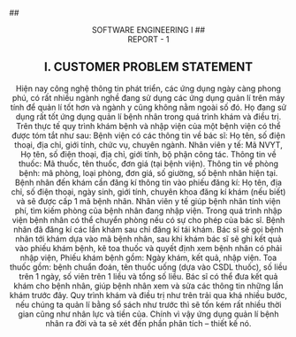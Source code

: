 ##<div align="center">SOFTWARE ENGINEERING I
##<div align="center">REPORT - 1

## I. CUSTOMER PROBLEM STATEMENT
Hiện nay công nghệ thông tin phát triển, các ứng dụng ngày càng phong phú, có rất nhiều ngành nghề đang sử dụng các ứng dụng quản lí trên máy tính để quản lí tốt hơn và ngành y cũng không nằm ngoài số đó. Họ đang sử dụng rất tốt ứng dụng quản lí bệnh nhân trong quá trình khám và điều trị.
Trên thực tế quy trình khám bệnh và nhập viện của một bệnh viện có thể được tóm tắt như sau:
Bệnh viện có các thông tin về bác sĩ: Họ tên, số điện thoại, địa chỉ, giới tính, chức vụ, chuyên ngành. Nhân viên y tế: Mã NVYT, Họ tên, số điện thoại, địa chỉ, giới tính, bộ phận công tác. Thông tin về thuốc: Mã thuốc, tên thuốc, đơn giá (tại bệnh viện). Thông tin về phòng bệnh: mã phòng, loại phòng, đơn giá, số giường, số bệnh nhân hiện tại.
Bệnh nhân đến khám cần đăng kí thông tin vào phiếu đăng kí: Họ tên, địa chỉ, số điện thoại, ngày sinh, giới tính, chuyên khoa đăng kí khám (nếu biết) và sẽ được cấp 1 mã bệnh nhân.
Nhân viên y tế giúp bệnh nhân tính viện phí, tìm kiếm phòng của bệnh nhân đang nhập viện.
Trong quá trình nhập viện bệnh nhân có thể chuyển phòng nếu có sự cho phép của bác sĩ. Bệnh nhân đã đăng kí các lần khám sau chỉ đăng kí tái khám.
Bác sĩ sẽ gọi bệnh nhân tới khám dựa vào mã bệnh nhân, sau khi khám bác sĩ sẽ ghi kết quả vào phiếu khám bệnh, kê toa thuốc và quyết định xem bệnh nhân có phải nhập viện, Phiếu khám bệnh gồm: Ngày khám, kết quả, nhập viện. Toa thuốc gồm: bệnh chuẩn đoán, tên thuốc uống (dựa vào CSDL thuốc), số liều trên 1 ngày, số viên trên 1 liều và tổng số liều.
Bác sĩ có thể đưa kết quả khám cho bệnh nhân, giúp bệnh nhân xem và sửa các thông tin những lần khám trước đây.
Quy trình khám và điều trị như trên trải qua khá nhiều bước, nếu chúng ta quản lí bằng sổ sách như trước thì sẽ tốn kém rất nhiều thời gian cũng như nhân lực và tiền của. Chính vì vậy ứng dụng quản lí bệnh nhân ra đời và ta sẽ xét đến phần phân tích – thiết kế nó.

